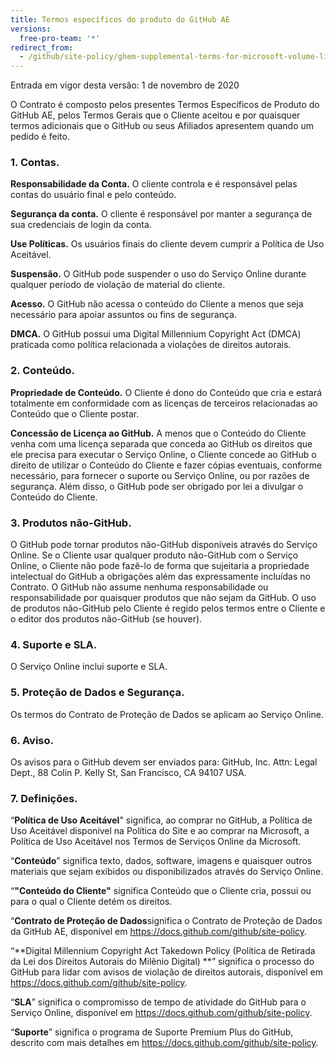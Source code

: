 ```yaml
---
title: Termos específicos do produto do GitHub AE
versions:
  free-pro-team: '*'
redirect_from:
  - /github/site-policy/ghem-supplemental-terms-for-microsoft-volume-licensing
---
```


Entrada em vigor desta versão: 1 de novembro de 2020

O Contrato é composto pelos presentes Termos Específicos de Produto do GitHub AE, pelos Termos Gerais que o Cliente aceitou e por quaisquer termos adicionais que o GitHub ou seus Afiliados apresentem quando um pedido é feito.

### 1. Contas.

**Responsabilidade da Conta.** O cliente controla e é responsável pelas contas do usuário final e pelo conteúdo.

**Segurança da conta.** O cliente é responsável por manter a segurança de sua credenciais de login da conta.

**Use Políticas.** Os usuários finais do cliente devem cumprir a Política de Uso Aceitável.

**Suspensão.** O GitHub pode suspender o uso do Serviço Online durante qualquer período de violação de material do cliente.

**Acesso.** O GitHub não acessa o conteúdo do Cliente a menos que seja necessário para apoiar assuntos ou fins de segurança.

**DMCA.** O GitHub possui uma Digital Millennium Copyright Act (DMCA) praticada como política relacionada a violações de direitos autorais.

### 2. Conteúdo.

**Propriedade de Conteúdo.** O Cliente é dono do Conteúdo que cria e estará totalmente em conformidade com as licenças de terceiros relacionadas ao Conteúdo que o Cliente postar.

**Concessão de Licença ao GitHub.** A menos que o Conteúdo do Cliente venha com uma licença separada que conceda ao GitHub os direitos que ele precisa para executar o Serviço Online, o Cliente concede ao GitHub o direito de utilizar o Conteúdo do Cliente e fazer cópias eventuais, conforme necessário, para fornecer o suporte ou Serviço Online, ou por razões de segurança. Além disso, o GitHub pode ser obrigado por lei a divulgar o Conteúdo do Cliente.

### 3. Produtos não-GitHub.
O GitHub pode tornar produtos não-GitHub disponíveis através do Serviço Online. Se o Cliente usar qualquer produto não-GitHub com o Serviço Online, o Cliente não pode fazê-lo de forma que sujeitaria a propriedade intelectual do GitHub a obrigações além das expressamente incluídas no Contrato. O GitHub não assume nenhuma responsabilidade ou responsabilidade por quaisquer produtos que não sejam da GitHub. O uso de produtos não-GitHub pelo Cliente é regido pelos termos entre o Cliente e o editor dos produtos não-GitHub (se houver).

### 4. Suporte e SLA.
O Serviço Online inclui suporte e SLA.

### 5. Proteção de Dados e Segurança.
Os termos do Contrato de Proteção de Dados se aplicam ao Serviço Online.

### 6. Aviso.
Os avisos para o GitHub devem ser enviados para: GitHub, Inc. Attn: Legal Dept., 88 Colin P. Kelly St, San Francisco, CA 94107 USA.

### 7. Definições.
“**Política de Uso Aceitável**" significa, ao comprar no GitHub, a Política de Uso Aceitável disponível na Política do Site e ao comprar na Microsoft, a Política de Uso Aceitável nos Termos de Serviços Online da Microsoft.

“**Conteúdo**” significa texto, dados, software, imagens e quaisquer outros materiais que sejam exibidos ou disponibilizados através do Serviço Online.

“**"Conteúdo do Cliente"** significa Conteúdo que o Cliente cria, possui ou para o qual o Cliente detém os direitos.

“**Contrato de Proteção de Dados**significa o Contrato de Proteção de Dados da GitHub AE, disponível em https://docs.github.com/github/site-policy.

“**Digital Millennium Copyright Act Takedown Policy (Política de Retirada da Lei dos Direitos Autorais do Milênio Digital) **” significa o processo do GitHub para lidar com avisos de violação de direitos autorais, disponível em https://docs.github.com/github/site-policy.

“**SLA**” significa o compromisso de tempo de atividade do GitHub para o Serviço Online, disponível em https://docs.github.com/github/site-policy.

“**Suporte**” significa o programa de Suporte Premium Plus do GitHub, descrito com mais detalhes em https://docs.github.com/github/site-policy.

